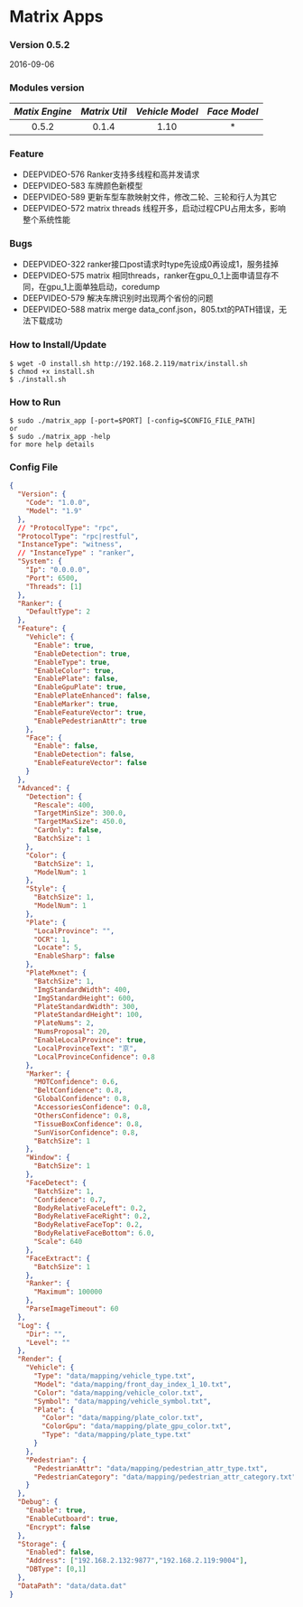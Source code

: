 # Matrix Apps
### Version 0.5.2
2016-09-06


### Modules version
| *Matix Engine* | *Matrix Util* | *Vehicle Model* | *Face Model* |
|:--------------:|:-------------:|:---------------:|:------------:|
| 0.5.2 | 0.1.4 | 1.10 | * |

### Feature
- DEEPVIDEO-576 Ranker支持多线程和高并发请求
- DEEPVIDEO-583 车牌颜色新模型
- DEEPVIDEO-589 更新车型车款映射文件，修改二轮、三轮和行人为其它
- DEEPVIDEO-572	matrix threads 线程开多，启动过程CPU占用太多，影响整个系统性能

### Bugs
- DEEPVIDEO-322	ranker接口post请求时type先设成0再设成1，服务挂掉
- DEEPVIDEO-575	matrix 相同threads，ranker在gpu_0_1上面申请显存不同，在gpu_1上面单独启动，coredump
- DEEPVIDEO-579	解决车牌识别时出现两个省份的问题
- DEEPVIDEO-588	matrix merge data_conf.json，805.txt的PATH错误，无法下载成功


### How to Install/Update
```
$ wget -O install.sh http://192.168.2.119/matrix/install.sh
$ chmod +x install.sh
$ ./install.sh 
```

### How to Run
```
$ sudo ./matrix_app [-port=$PORT] [-config=$CONFIG_FILE_PATH]
or
$ sudo ./matrix_app -help
for more help details 
```

### Config File
```json
{
  "Version": {
    "Code": "1.0.0",
    "Model": "1.9"
  },
  // "ProtocolType": "rpc",
  "ProtocolType": "rpc|restful",
  "InstanceType": "witness",
  // "InstanceType" : "ranker",
  "System": {
    "Ip": "0.0.0.0",
    "Port": 6500,
    "Threads": [1]
  },
  "Ranker": {
    "DefaultType": 2
  },
  "Feature": {
    "Vehicle": {
      "Enable": true,
      "EnableDetection": true,
      "EnableType": true,
      "EnableColor": true,
      "EnablePlate": false,
      "EnableGpuPlate": true,
      "EnablePlateEnhanced": false,
      "EnableMarker": true,
      "EnableFeatureVector": true,
      "EnablePedestrianAttr": true
    },
    "Face": {
      "Enable": false,
      "EnableDetection": false,
      "EnableFeatureVector": false
    }
  },
  "Advanced": {
    "Detection": {
      "Rescale": 400,
      "TargetMinSize": 300.0,
      "TargetMaxSize": 450.0,
      "CarOnly": false,
      "BatchSize": 1
    },
    "Color": {
      "BatchSize": 1,
      "ModelNum": 1
    },
    "Style": {
      "BatchSize": 1,
      "ModelNum": 1
    },
    "Plate": {
      "LocalProvince": "",
      "OCR": 1,
      "Locate": 5,
      "EnableSharp": false
    },
    "PlateMxnet": {
      "BatchSize": 1,
      "ImgStandardWidth": 400,
      "ImgStandardHeight": 600,
      "PlateStandardWidth": 300,
      "PlateStandardHeight": 100,
      "PlateNums": 2,
      "NumsProposal": 20,
      "EnableLocalProvince": true,
      "LocalProvinceText": "京",
      "LocalProvinceConfidence": 0.8
    },
    "Marker": {
      "MOTConfidence": 0.6,
      "BeltConfidence": 0.8,
      "GlobalConfidence": 0.8,
      "AccessoriesConfidence": 0.8,
      "OthersConfidence": 0.8,
      "TissueBoxConfidence": 0.8,
      "SunVisorConfidence": 0.8,
      "BatchSize": 1
    },
    "Window": {
      "BatchSize": 1
    },
    "FaceDetect": {
      "BatchSize": 1,
      "Confidence": 0.7,
      "BodyRelativeFaceLeft": 0.2,
      "BodyRelativeFaceRight": 0.2,
      "BodyRelativeFaceTop": 0.2,
      "BodyRelativeFaceBottom": 6.0,
      "Scale": 640
    },
    "FaceExtract": {
      "BatchSize": 1
    },
    "Ranker": {
      "Maximum": 100000
    },
    "ParseImageTimeout": 60
  },
  "Log": {
    "Dir": "",
    "Level": ""
  },
  "Render": {
    "Vehicle": {
      "Type": "data/mapping/vehicle_type.txt",
      "Model": "data/mapping/front_day_index_1_10.txt",
      "Color": "data/mapping/vehicle_color.txt",
      "Symbol": "data/mapping/vehicle_symbol.txt",
      "Plate": {
        "Color": "data/mapping/plate_color.txt",
        "ColorGpu": "data/mapping/plate_gpu_color.txt",
        "Type": "data/mapping/plate_type.txt"
      }
    },
    "Pedestrian": {
      "PedestrianAttr": "data/mapping/pedestrian_attr_type.txt",
      "PedestrianCategory": "data/mapping/pedestrian_attr_category.txt"
    }
  },
  "Debug": {
    "Enable": true,
    "EnableCutboard": true,
    "Encrypt": false
  },
  "Storage": {
    "Enabled": false,
    "Address": ["192.168.2.132:9877","192.168.2.119:9004"],
    "DBType": [0,1]
  },
  "DataPath": "data/data.dat"
}



```